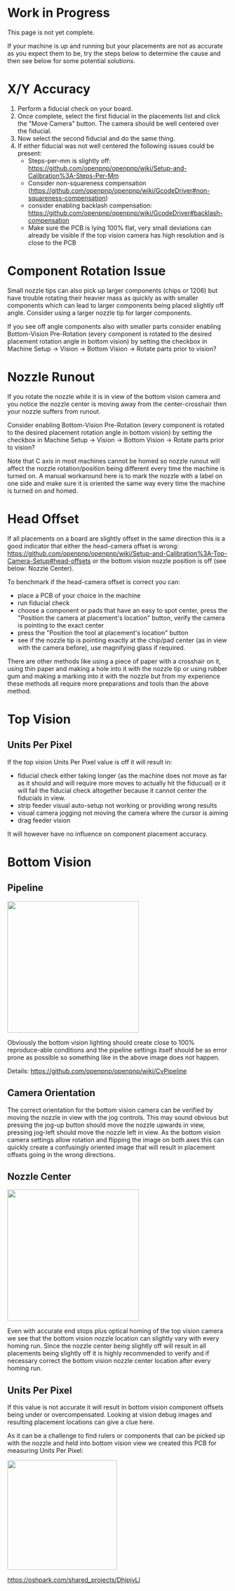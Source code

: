 # Work in Progress
This page is not yet complete. 

If your machine is up and running but your placements are not as accurate as you expect them to be, try the steps below to determine the cause and then see below for some potential solutions.

# X/Y Accuracy
1. Perform a fiducial check on your board.
2. Once complete, select the first fiducial in the placements list and click the "Move Camera" button. The camera should be well centered over the fiducial.
3. Now select the second fiducial and do the same thing.
4. If either fiducial was not well centered the following issues could be present:
   * Steps-per-mm is slightly off: https://github.com/openpnp/openpnp/wiki/Setup-and-Calibration%3A-Steps-Per-Mm
   * Consider non-squareness compensation (https://github.com/openpnp/openpnp/wiki/GcodeDriver#non-squareness-compensation)
   * consider enabling backlash compensation: https://github.com/openpnp/openpnp/wiki/GcodeDriver#backlash-compensation
   * Make sure the PCB is lying 100% flat, very small deviations can already be visible if the top vision camera has high resolution and is close to the PCB

# Component Rotation Issue

Small nozzle tips can also pick up larger components (chips or 1206) but have trouble rotating their heavier mass as quickly as with smaller components which can lead to larger components being placed slightly off angle. Consider using a larger nozzle tip for larger components.

If you see off angle components also with smaller parts consider enabling Bottom-Vision Pre-Rotation (every component is rotated to the desired placement rotation angle in bottom vision) by setting the checkbox in Machine Setup -> Vision -> Bottom Vision -> Rotate parts prior to vision?

# Nozzle Runout

If you rotate the nozzle while it is in view of the bottom vision camera and you notice the nozzle center is moving away from the center-crosshair then your nozzle suffers from runout.

Consider enabling Bottom-Vision Pre-Rotation (every component is rotated to the desired placement rotation angle in bottom vision) by setting the checkbox in Machine Setup -> Vision -> Bottom Vision -> Rotate parts prior to vision?

Note that C axis in most machines cannot be homed so nozzle runout will affect the nozzle rotation/position being different every time the machine is turned on. A manual workaround here is to mark the nozzle with a label on one side and make sure it is oriented the same way every time the machine is turned on and homed.

# Head Offset

If all placements on a board are slightly offset in the same direction this is a good indicator that either the head-camera offset is wrong: https://github.com/openpnp/openpnp/wiki/Setup-and-Calibration%3A-Top-Camera-Setup#head-offsets or the bottom vision nozzle position is off (see below: Nozzle Center).

To benchmark if the head-camera offset is correct you can:
* place a PCB of your choice in the machine
* run fiducial check
* choose a component or pads that have an easy to spot center, press the "Position the camera at placement's location" button, verify the camera is pointing to the exact center
* press the "Position the tool at placement's location" button
* see if the nozzle tip is pointing exactly at the chip/pad center (as in view with the camera before), use magnifying glass if required.

There are other methods like using a piece of paper with a crosshair on it, using thin paper and making a hole into it with the nozzle tip or using rubber gum and making a marking into it with the nozzle but from my experience these methods all require more preparations and tools than the above method.

# Top Vision

## Units Per Pixel

If the top vision Units Per Pixel value is off it will result in:
* fiducial check either taking longer (as the machine does not move as far as it should and will require more moves to actually hit the fiducual) or it will fail the fiducial check altogether because it cannot center the fiducials in view. 
* strip feeder visual auto-setup not working or providing wrong results 
* visual camera jogging not moving the camera where the cursor is aiming 
* drag feeder vision

It will however have no influence on component placement accuracy.

# Bottom Vision

## Pipeline

<img src="https://user-images.githubusercontent.com/4028409/40357049-463f03f6-5dbb-11e8-8aa5-d36250614689.jpg" width="300">

Obviously the bottom vision lighting should create close to 100% reproduce-able conditions and the pipeline settings itself should be as error prone as possible so something like in the above image does not happen.

Details: https://github.com/openpnp/openpnp/wiki/CvPipeline

## Camera Orientation

The correct orientation for the bottom vision camera can be verified by moving the nozzle in view with the jog controls. This may sound obvious but pressing the jog-up button should move the nozzle upwards in view, pressing jog-left should move the nozzle left in view. As the bottom vision camera settings allow rotation and flipping the image on both axes this can quickly create a confusingly oriented image that will result in placement offsets going in the wrong directions.

## Nozzle Center

<img src="https://user-images.githubusercontent.com/4028409/40356160-9512c506-5db8-11e8-8e60-9b4b9cb29d8c.jpg" width="300">

Even with accurate end stops plus optical homing of the top vision camera we see that the bottom vision nozzle location can slightly vary with every homing run. Since the nozzle center being slightly off will result in all placements being slightly off it is highly recommended to verify and if necessary correct the bottom vision nozzle center location after every homing run.

## Units Per Pixel

If this value is not accurate it will result in bottom vision component offsets being under or overcompensated. Looking at vision debug images and resulting placement locations can give a clue here.

As it can be a challenge to find rulers or components that can be picked up with the nozzle and held into bottom vision view we created this PCB for measuring Units Per Pixel:

<img src="https://644db4de3505c40a0444-327723bce298e3ff5813fb42baeefbaa.ssl.cf1.rackcdn.com/2ce0e7fee4dfe0856b4ccf0f5458cd87.png" width="250">

https://oshpark.com/shared_projects/DhjpjyLl


